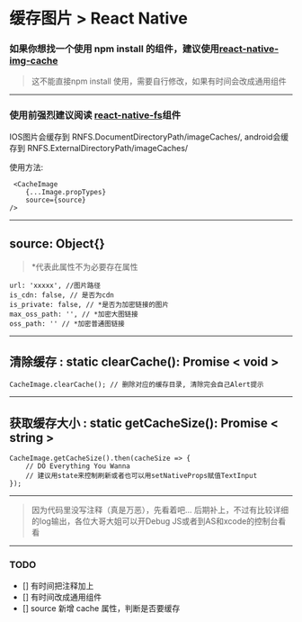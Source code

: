 # 缓存图片 > React Native
### 如果你想找一个使用 npm install 的组件，建议使用[react-native-img-cache](https://github.com/wcandillon/react-native-img-cache)
> 这不能直接npm install 使用，需要自行修改，如果有时间会改成通用组件
---
### 使用前强烈建议阅读 [react-native-fs](https://github.com/itinance/react-native-fs)组件
IOS图片会缓存到 RNFS.DocumentDirectoryPath/imageCaches/, android会缓存到 RNFS.ExternalDirectoryPath/imageCaches/

使用方法:

     <CacheImage 
        {...Image.propTypes} 
        source={source} 
    />
---
## **source**: Object{}
> *代表此属性不为必要存在属性

    url: 'xxxxx', //图片路径
    is_cdn: false, // 是否为cdn
    is_private: false, // *是否为加密链接的图片
    max_oss_path: '', // *加密大图链接
    oss_path: '' // *加密普通图链接
---
## **清除缓存** : static clearCache(): Promise < void >
    CacheImage.clearCache(); // 删除对应的缓存目录, 清除完会自己Alert提示
---
## **获取缓存大小** : static getCacheSize(): Promise < string >
    CacheImage.getCacheSize().then(cacheSize => {
        // DO Everything You Wanna
        // 建议用state来控制刷新或者也可以用setNativeProps赋值TextInput
    });

---
> 因为代码里没写注释（真是万恶），先看着吧... 后期补上，不过有比较详细的log输出，各位大哥大姐可以开Debug JS或者到AS和xcode的控制台看看
---
### TODO

 * [] 有时间把注释加上 
 * [] 有时间改成通用组件 
 * [] source 新增 cache 属性，判断是否要缓存